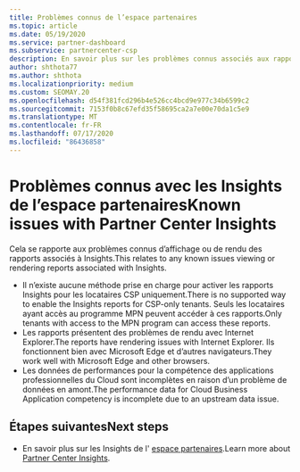 ```yaml
---
title: Problèmes connus de l’espace partenaires
ms.topic: article
ms.date: 05/19/2020
ms.service: partner-dashboard
ms.subservice: partnercenter-csp
description: En savoir plus sur les problèmes connus associés aux rapports de l’espace partenaires (PCI).
author: shthota77
ms.author: shthota
ms.localizationpriority: medium
ms.custom: SEOMAY.20
ms.openlocfilehash: d54f381fcd296b4e526cc4bcd9e977c34b6599c2
ms.sourcegitcommit: 7153f0b8c67efd35f58695ca2a7e00e70da1c5e9
ms.translationtype: MT
ms.contentlocale: fr-FR
ms.lasthandoff: 07/17/2020
ms.locfileid: "86436858"
---
```

# <a name="known-issues-with-partner-center-insights"></a><span data-ttu-id="11037-103">Problèmes connus avec les Insights de l’espace partenaires</span><span class="sxs-lookup"><span data-stu-id="11037-103">Known issues with Partner Center Insights</span></span>

<span data-ttu-id="11037-104">Cela se rapporte aux problèmes connus d’affichage ou de rendu des rapports associés à Insights.</span><span class="sxs-lookup"><span data-stu-id="11037-104">This relates to any known issues viewing or rendering reports associated with Insights.</span></span>

- <span data-ttu-id="11037-105">Il n’existe aucune méthode prise en charge pour activer les rapports Insights pour les locataires CSP uniquement.</span><span class="sxs-lookup"><span data-stu-id="11037-105">There is no supported way to enable the Insights reports for CSP-only tenants.</span></span> <span data-ttu-id="11037-106">Seuls les locataires ayant accès au programme MPN peuvent accéder à ces rapports.</span><span class="sxs-lookup"><span data-stu-id="11037-106">Only tenants with access to the MPN program can access these reports.</span></span>
- <span data-ttu-id="11037-107">Les rapports présentent des problèmes de rendu avec Internet Explorer.</span><span class="sxs-lookup"><span data-stu-id="11037-107">The reports have rendering issues with Internet Explorer.</span></span> <span data-ttu-id="11037-108">Ils fonctionnent bien avec Microsoft Edge et d’autres navigateurs.</span><span class="sxs-lookup"><span data-stu-id="11037-108">They work well with Microsoft Edge and other browsers.</span></span>
- <span data-ttu-id="11037-109">Les données de performances pour la compétence des applications professionnelles du Cloud sont incomplètes en raison d’un problème de données en amont.</span><span class="sxs-lookup"><span data-stu-id="11037-109">The performance data for Cloud Business Application competency is incomplete due to an upstream data issue.</span></span>

## <a name="next-steps"></a><span data-ttu-id="11037-110">Étapes suivantes</span><span class="sxs-lookup"><span data-stu-id="11037-110">Next steps</span></span>

- <span data-ttu-id="11037-111">En savoir plus sur les Insights de l' [espace partenaires](partner-center-insights.md).</span><span class="sxs-lookup"><span data-stu-id="11037-111">Learn more about [Partner Center Insights](partner-center-insights.md).</span></span>
